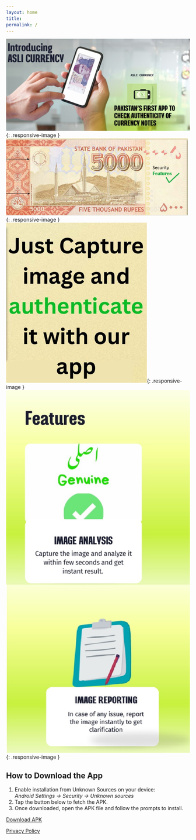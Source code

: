 ```yaml
---
layout: home
title:
permalink: /
---
```


<!-- Top banners -->
![Top banner](/css/assets/topimage.jpg){: .responsive-image }
![Mid banner 1](/css/assets/midplaced.jpg){: .responsive-image }
![Mid banner 2](/css/assets/midplaced2.jpg){: .responsive-image }
![Mid banner 3](/css/assets/midplaced3.jpg){: .responsive-image }

## How to Download the App

1. Enable installation from Unknown Sources on your device:  
   *Android Settings → Security → Unknown sources*  
2. Tap the button below to fetch the APK.  
3. Once downloaded, open the APK file and follow the prompts to install.  

<a class="button" href="https://example.com/your-app.apk" target="_blank" rel="noopener">
  Download APK
</a>

<p style="margin-top: 1em;">
  <a href="/privacy/" class="link">Privacy Policy</a>
</p>

